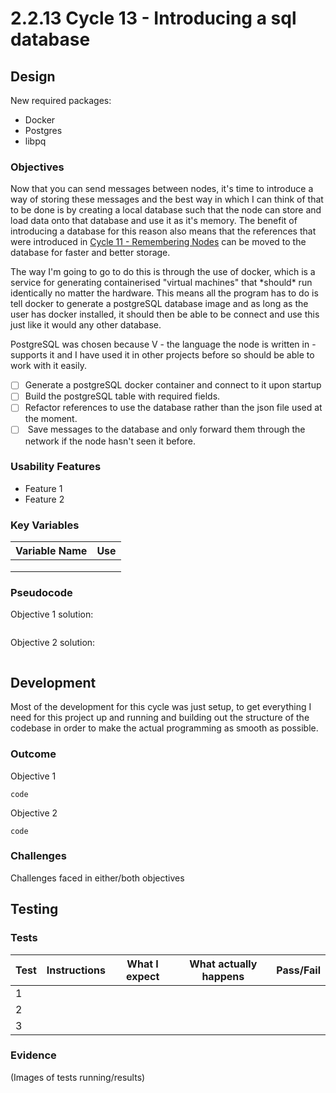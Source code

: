 # 2.2.13 Cycle 13 - Introducing a sql database

## Design

New required packages:

* Docker
* Postgres
* libpq

### Objectives

Now that you can send messages between nodes, it's time to introduce a way of storing these messages and the best way in which I can think of that to be done is by creating a local database such that the node can store and load data onto that database and use it as it's memory. The benefit of introducing a database for this reason also means that the references that were introduced in [Cycle 11 - Remembering Nodes](needs-code-2.2.10-cycle-10-remembering-nodes.md) can be moved to the database for faster and better storage.

The way I'm going to go to do this is through the use of docker, which is a service for generating containerised "virtual machines" that \*should\* run identically no matter the hardware. This means all the program has to do is tell docker to generate a postgreSQL database image and as long as the user has docker installed, it should then be able to be connect and use this just like it would any other database.

PostgreSQL was chosen because V - the language the node is written in - supports it and I have used it in other projects before so should be able to work with it easily.

* [ ] Generate a postgreSQL docker container and connect to it upon startup
* [ ] Build the postgreSQL table with required fields.
* [ ] Refactor references to use the database rather than the json file used at the moment.
* [ ] &#x20;Save messages to the database and only forward them through the network if the node hasn't seen it before.

### Usability Features

* Feature 1
* Feature 2

### Key Variables

| Variable Name | Use |
| ------------- | --- |
|               |     |
|               |     |
|               |     |

### Pseudocode

Objective 1 solution:

```
```

Objective 2 solution:

```
```

## Development

Most of the development for this cycle was just setup, to get everything I need for this project up and running and building out the structure of the codebase in order to make the actual programming as smooth as possible.

### Outcome

Objective 1

```
code
```

Objective 2

```
code
```

### Challenges

Challenges faced in either/both objectives

## Testing

### Tests

| Test | Instructions | What I expect | What actually happens | Pass/Fail |
| ---- | ------------ | ------------- | --------------------- | --------- |
| 1    |              |               |                       |           |
| 2    |              |               |                       |           |
| 3    |              |               |                       |           |

### Evidence

(Images of tests running/results)
